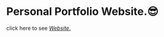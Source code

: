# Personal Portfolio Website.😎

click here to see <a href="https://ansh-ptel.github.io"><i> Website</i>.</a>
